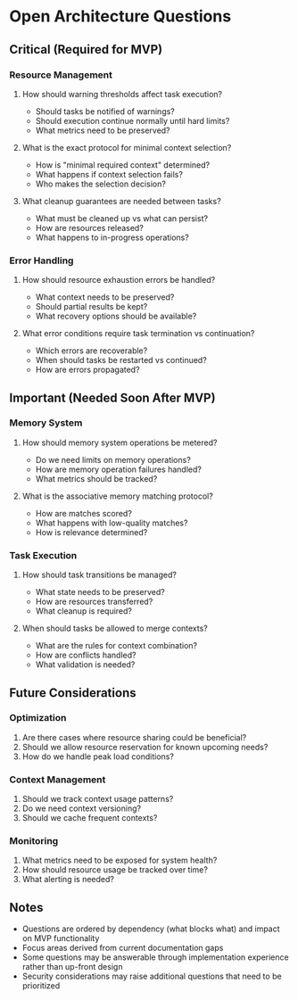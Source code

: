 # Open Architecture Questions

## Critical (Required for MVP)

### Resource Management
1. How should warning thresholds affect task execution?
   - Should tasks be notified of warnings?
   - Should execution continue normally until hard limits?
   - What metrics need to be preserved?

2. What is the exact protocol for minimal context selection?
   - How is "minimal required context" determined?
   - What happens if context selection fails?
   - Who makes the selection decision?

3. What cleanup guarantees are needed between tasks?
   - What must be cleaned up vs what can persist?
   - How are resources released?
   - What happens to in-progress operations?

### Error Handling
1. How should resource exhaustion errors be handled?
   - What context needs to be preserved?
   - Should partial results be kept?
   - What recovery options should be available?

2. What error conditions require task termination vs continuation?
   - Which errors are recoverable?
   - When should tasks be restarted vs continued?
   - How are errors propagated?

## Important (Needed Soon After MVP)

### Memory System
1. How should memory system operations be metered?
   - Do we need limits on memory operations?
   - How are memory operation failures handled?
   - What metrics should be tracked?

2. What is the associative memory matching protocol?
   - How are matches scored?
   - What happens with low-quality matches?
   - How is relevance determined?

### Task Execution
1. How should task transitions be managed?
   - What state needs to be preserved?
   - How are resources transferred?
   - What cleanup is required?

2. When should tasks be allowed to merge contexts?
   - What are the rules for context combination?
   - How are conflicts handled?
   - What validation is needed?

## Future Considerations

### Optimization
1. Are there cases where resource sharing could be beneficial?
2. Should we allow resource reservation for known upcoming needs?
3. How do we handle peak load conditions?

### Context Management
1. Should we track context usage patterns?
2. Do we need context versioning?
3. Should we cache frequent contexts?

### Monitoring
1. What metrics need to be exposed for system health?
2. How should resource usage be tracked over time?
3. What alerting is needed?

## Notes
- Questions are ordered by dependency (what blocks what) and impact on MVP functionality
- Focus areas derived from current documentation gaps
- Some questions may be answerable through implementation experience rather than up-front design
- Security considerations may raise additional questions that need to be prioritized